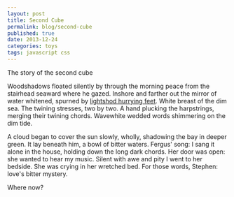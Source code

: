 ```yaml
---
layout: post
title: Second Cube
permalink: blog/second-cube
published: true
date: 2013-12-24
categories: toys
tags: javascript css
---
```


The story of the second cube

Woodshadows floated silently by through the morning peace from the stairhead seaward where he gazed. Inshore and farther out the mirror of water whitened, spurned by [lightshod hurrying feet](#). White breast of the dim sea. The twining stresses, two by two. A hand plucking the harpstrings, merging their twining chords. Wavewhite wedded words shimmering on the dim tide.

A cloud began to cover the sun slowly, wholly, shadowing the bay in deeper green. It lay beneath him, a bowl of bitter waters. Fergus' song: I sang it alone in the house, holding down the long dark chords. Her door was open: she wanted to hear my music. Silent with awe and pity I went to her bedside. She was crying in her wretched bed. For those words, Stephen: love's bitter mystery.

Where now?
